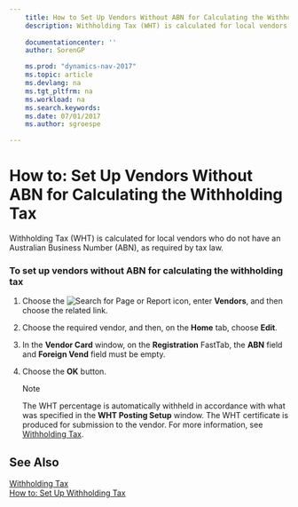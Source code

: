 ```yaml
---
    title: How to Set Up Vendors Without ABN for Calculating the Withholding Tax 
    description: Withholding Tax (WHT) is calculated for local vendors who do not have an Australian Business Number (ABN), as required by tax law.
    
    documentationcenter: ''
    author: SorenGP

    ms.prod: "dynamics-nav-2017"
    ms.topic: article
    ms.devlang: na
    ms.tgt_pltfrm: na
    ms.workload: na
    ms.search.keywords:
    ms.date: 07/01/2017
    ms.author: sgroespe

---
```

# How to: Set Up Vendors Without ABN for Calculating the Withholding Tax
Withholding Tax (WHT) is calculated for local vendors who do not have an Australian Business Number (ABN), as required by tax law.  
  
### To set up vendors without ABN for calculating the withholding tax  
  
1.  Choose the ![Search for Page or Report](media/ui-search/search_small.png "Search for Page or Report icon") icon, enter **Vendors**, and then choose the related link.  
  
2.  Choose the required vendor, and then, on the **Home** tab, choose **Edit**.  
  
3.  In the **Vendor Card** window, on the **Registration** FastTab, the **ABN** field and **Foreign Vend** field must be empty.  
  
4.  Choose the **OK** button.  
  
    > [!NOTE]  
    >  The WHT percentage is automatically withheld in accordance with what was specified in the **WHT Posting Setup** window. The WHT certificate is produced for submission to the vendor. For more information, see [Withholding Tax](withholding-tax.md).  
  
## See Also  
 [Withholding Tax](withholding-tax.md)   
 [How to: Set Up Withholding Tax](how-to-set-up-withholding-tax.md)